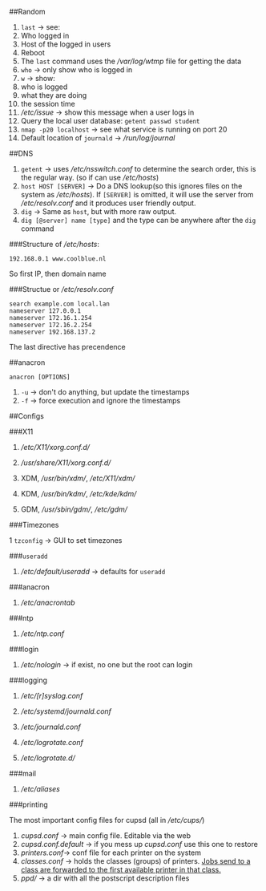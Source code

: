 ##Random

1. `last` -> see:
  1. Who logged in
  2. Host of the logged in users
  3. Reboot
2. The `last` command uses the */var/log/wtmp* file for getting the data
3. `who` -> only show who is logged in
4. `w` -> show:
  1. who is logged
  2. what they are doing
  3. the session time
5. */etc/issue* -> show this message when a user logs in  
6. Query the local user database: `getent passwd student`
7. `nmap -p20 localhost` -> see what service is running on port 20
8. Default location of `journald` -> */run/log/journal*

##DNS

1. `getent` -> uses */etc/nsswitch.conf* to determine the search order, this is the regular way. (so if can use */etc/hosts*)
2. `host HOST [SERVER]` -> Do a DNS lookup(so this ignores files on the system as */etc/hosts*). If `[SERVER]` is omitted, it will use the server from */etc/resolv.conf* and it produces user friendly output.
3. `dig` -> Same as `host`, but with more raw output.
  1. `dig [@server] name [type]` and the type can be anywhere after the `dig` command
  
###Structure of */etc/hosts*:

```
192.168.0.1 www.coolblue.nl
```

So first IP, then domain name
  
###Structue or */etc/resolv.conf*

```
search example.com local.lan
nameserver 127.0.0.1
nameserver 172.16.1.254
nameserver 172.16.2.254
nameserver 192.168.137.2
```

The last directive has precendence
  
##anacron

`anacron [OPTIONS]`

1. `-u` -> don't do anything, but update the timestamps
2. `-f` -> force execution and ignore the timestamps

##Configs

###X11

1. */etc/X11/xorg.conf.d/*
2. */usr/share/X11/xorg.conf.d/*

1. XDM, */usr/bin/xdm/*, */etc/X11/xdm/*
2. KDM, */usr/bin/kdm/*, */etc/kde/kdm/*
3. GDM, */usr/sbin/gdm/*, */etc/gdm/*

###Timezones

1 `tzconfig` -> GUI to set timezones

###`useradd`

1. */etc/default/useradd* -> defaults for `useradd`


###anacron

1. */etc/anacrontab*

###ntp

1. */etc/ntp.conf*

###login

1. */etc/nologin* -> if exist, no one but the root can login

###logging

1. */etc/[r]syslog.conf*

1. */etc/systemd/journald.conf*
2. */etc/journald.conf*

1. */etc/logrotate.conf*
2. */etc/logrotate.d/*

###mail

1. */etc/aliases*

###printing

The most important config files for cupsd (all in */etc/cups/*)

1. *cupsd.conf* -> main config file. Editable via the web 
2. *cupsd.conf.default* -> if you mess up *cupsd.conf* use this one to restore
3. *printers.conf*-> conf file for each printer on the system
4. *classes.conf* -> holds the classes (groups) of printers. [Jobs send to a class are forwarded to the first available printer in that class.](https://opensource.apple.com/source/cups/cups-23/doc/sam.shtml#PRINTER_CLASSES)
5. *ppd/* -> a dir with all the postscript description files 

